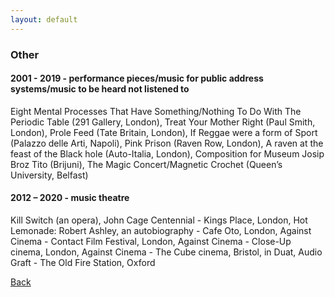 ```yaml
---
layout: default
---
```

### Other

#### 2001 - 2019 - performance pieces/music for public address systems/music to be heard not listened to 

Eight Mental Processes That Have Something/Nothing To Do With The Periodic Table (291 Gallery, London), Treat Your Mother Right (Paul Smith, London), Prole Feed (Tate Britain, London), If Reggae were a form of Sport (Palazzo delle Arti, Napoli), Pink Prison (Raven Row, London), A raven at the feast of the Black hole (Auto-Italia, London), Composition for Museum Josip Broz Tito (Brijuni), The Magic Concert/Magnetic Crochet (Queen’s University, Belfast)

#### 2012 – 2020 - music theatre

Kill Switch (an opera), John Cage Centennial - Kings Place, London, Hot Lemonade: Robert Ashley, an autobiography -  Cafe Oto, London, Against Cinema - Contact Film Festival, London, Against Cinema -  Close-Up cinema, London, Against Cinema - The Cube cinema, Bristol, in Duat, Audio Graft - The Old Fire Station, Oxford

[Back](index.html)
